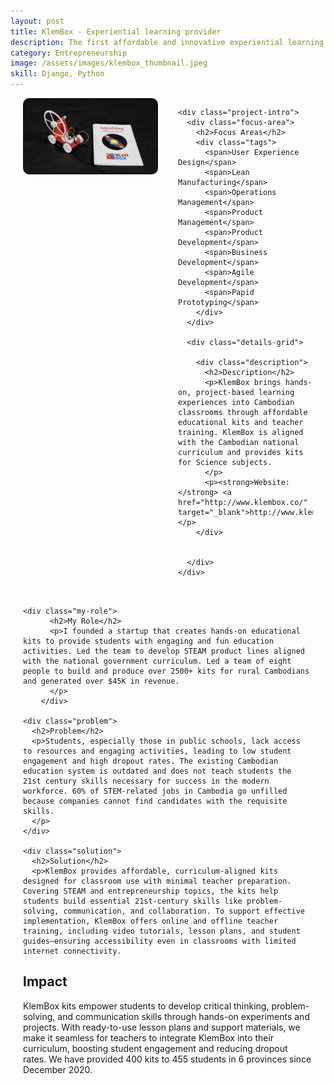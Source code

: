 ```yaml
---
layout: post
title: KlemBox - Experiential learning provider
description: The first affordable and innovative experiential learning provider, aligned with the national curriculum, in Cambodia.
category: Entrepreneurship
image: /assets/images/klembox_thumbnail.jpeg
skill: Django, Python
---
```


<div class="project-content">
  <div class="project-header">
    <div class="project-image">
      <img src="/assets/images/klembox_1.png" alt="Klembox Cover Photo">
    </div>

    <div class="project-intro">
      <div class="focus-area">
        <h2>Focus Areas</h2>
        <div class="tags">
          <span>User Experience Design</span>
          <span>Lean Manufacturing</span>
          <span>Operations Management</span>
          <span>Product Management</span>
          <span>Product Development</span>
          <span>Business Development</span>
          <span>Agile Development</span>
          <span>Papid Prototyping</span>
        </div>
      </div>

      <div class="details-grid">

        <div class="description">
          <h2>Description</h2>
          <p>KlemBox brings hands-on, project-based learning experiences into Cambodian classrooms through affordable educational kits and teacher training. KlemBox is aligned with the Cambodian national curriculum and provides kits for Science subjects. 
          </p>
          <p><strong>Website:</strong> <a href="http://www.klembox.co/" target="_blank">http://www.klembox.co/</a></p>
        </div>

        
      </div>
    </div>
  </div>

  <div class="project-body">

    <div class="my-role">
          <h2>My Role</h2>
          <p>I founded a startup that creates hands-on educational kits to provide students with engaging and fun education activities. Led the team to develop STEAM product lines aligned with the national government curriculum. Led a team of eight people to build and produce over 2500+ kits for rural Cambodians and generated over $45K in revenue. 
          </p>
        </div>

    <div class="problem">
      <h2>Problem</h2>
      <p>Students, especially those in public schools, lack access to resources and engaging activities, leading to low student engagement and high dropout rates. The existing Cambodian education system is outdated and does not teach students the 21st century skills necessary for success in the modern workforce. 60% of STEM-related jobs in Cambodia go unfilled because companies cannot find candidates with the requisite skills.
      </p>
    </div>

    <div class="solution">
      <h2>Solution</h2>
      <p>KlemBox provides affordable, curriculum-aligned kits designed for classroom use with minimal teacher preparation. Covering STEAM and entrepreneurship topics, the kits help students build essential 21st-century skills like problem-solving, communication, and collaboration. To support effective implementation, KlemBox offers online and offline teacher training, including video tutorials, lesson plans, and student guides—ensuring accessibility even in classrooms with limited internet connectivity. 
</p>
    </div>
    <div class="impact">
          <h2>Impact</h2>
          <p>KlemBox kits empower students to develop critical thinking, problem-solving, and communication skills through hands-on experiments and projects. With ready-to-use lesson plans and support materials, we make it seamless for teachers to integrate KlemBox into their curriculum, boosting student engagement and reducing dropout rates. We have provided 400 kits to 455 students in 6 provinces since December 2020.
          </p>
        </div>
  </div>
</div>

<style>
  .project-content {
    margin: 0 auto;
    padding: 0 20px;
  }

  .project-header {
    display: grid;
    grid-template-columns: 1fr;
    gap: 2rem;
    margin-bottom: 2rem;
  }

  .project-image img {
    width: 100%;
    border-radius: 10px;
    margin-bottom: 1rem;
  }

  .project-intro {
    display: flex;
    flex-direction: column;
    gap: 1.5rem;
  }

  .tags {
    display: flex;
    flex-wrap: wrap;
    gap: 8px;
  }

  .tags span {
    background-color: #f48023;
    padding: 4px 8px;
    border-radius: 5px;
    font-size: 0.9rem;
  }

  .details-grid {
    grid-template-columns: 1fr;
    gap: 1.5rem;
  }

  .details-grid > div {
    margin-bottom: 1.5rem;
  }

  @media (min-width: 768px) {
    .project-header {
      grid-template-columns: 1fr 1fr;
      align-items: start;
    }

    .details-grid {
      grid-template-columns: 1fr 1fr;
    }
  }
</style>

